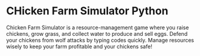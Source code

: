 # CHicken Farm Simulator Python
 Chicken Farm Simulator is a resource-management game where you raise chickens, grow grass, and collect water to produce and sell eggs. Defend your chickens from wolf attacks by typing codes quickly. Manage resources wisely to keep your farm profitable and your chickens safe!
